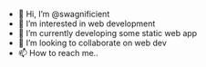 - 👋 Hi, I’m @swagnificient
- 👀 I’m interested in web development 
- 🌱 I’m currently developing some static web app
- 💞️ I’m looking to collaborate on web dev
- 📫 How to reach me..

<!---
swagnificient/swagnificient is a ✨ special ✨ repository because its `README.md` (this file) appears on your GitHub profile.
You can click the Preview link to take a look at your changes.
--->

